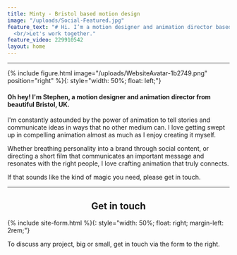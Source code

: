 ```yaml
---
title: Minty - Bristol based motion design
image: "/uploads/Social-Featured.jpg"
feature_text: "# Hi. I’m a motion designer and animation director based in Bristol.
  <br/>Let's work together."
feature_video: 229910542
layout: home
---
```


<div id="profile"></div>

---

{% include figure.html image="/uploads/WebsiteAvatar-1b2749.png" position="right" %}{: style="width: 50%; float: left;"}

#### Oh hey! I'm Stephen, a motion designer and animation director from beautiful Bristol, UK.

I'm constantly astounded by the power of animation to tell stories and communicate ideas in ways that no other medium can. I love getting swept up in compelling animation almost as much as I enjoy creating it myself.

Whether breathing personality into a brand through social content, or directing a short film that communicates an important message and resonates with the right people, I love crafting animation that truly connects.

If that sounds like the kind of magic you need, please get in touch.

<div id="contact"></div>

---

<h2 style="text-align: center;">Get in touch</h2>

{% include site-form.html %}{: style="width: 50%; float: right; margin-left: 2rem;"}

To discuss any project, big or small, get in touch via the form to the right.
